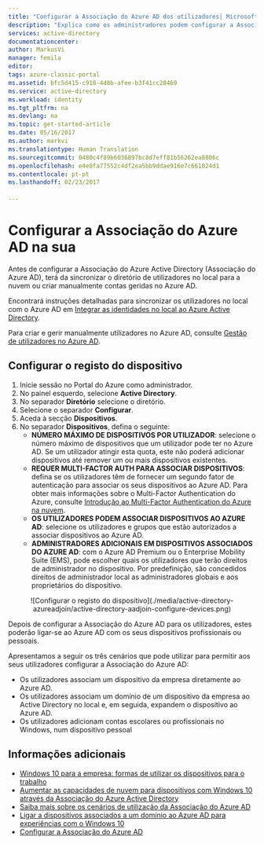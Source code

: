 ```yaml
---
title: "Configurar a Associação do Azure AD dos utilizadores| Microsoft Docs"
description: "Explica como os administradores podem configurar a Associação do Azure AD para o diretório no local e registo de dispositivos."
services: active-directory
documentationcenter: 
author: MarkusVi
manager: femila
editor: 
tags: azure-classic-portal
ms.assetid: bfc5d415-c918-4d8b-afee-b3f41cc28469
ms.service: active-directory
ms.workload: identity
ms.tgt_pltfrm: na
ms.devlang: na
ms.topic: get-started-article
ms.date: 05/16/2017
ms.author: markvi
ms.translationtype: Human Translation
ms.sourcegitcommit: 0480c4f89b6036897bc8d7eff81b56262ea8806c
ms.openlocfilehash: e4e0fa77552c4df2ea5bb9ddae916e7c661824d1
ms.contentlocale: pt-pt
ms.lasthandoff: 02/23/2017

---
```

# <a name="setting-up-azure-ad-join-in-your-organization"></a>Configurar a Associação do Azure AD na sua 
Antes de configurar a Associação do Azure Active Directory (Associação do Azure AD), terá da sincronizar o diretório de utilizadores no local para a nuvem ou criar manualmente contas geridas no Azure AD.

Encontrará instruções detalhadas para sincronizar os utilizadores no local com o Azure AD em [Integrar as identidades no local ao Azure Active Directory](active-directory-aadconnect.md).

Para criar e gerir manualmente utilizadores no Azure AD, consulte [Gestão de utilizadores no Azure AD](https://msdn.microsoft.com/library/azure/hh967609.aspx).

## <a name="set-up-device-registration"></a>Configurar o registo do dispositivo
1. Inicie sessão no Portal do Azure como administrador.
2. No painel esquerdo, selecione **Active Directory**.
3. No separador **Diretório** selecione o diretório.
4. Selecione o separador **Configurar**.
5. Aceda à secção **Dispositivos**.
6. No separador **Dispositivos**, defina o seguinte:  
   * **NÚMERO MÁXIMO DE DISPOSITIVOS POR UTILIZADOR**: selecione o número máximo de dispositivos que um utilizador pode ter no Azure AD.  Se um utilizador atingir esta quota, este não poderá adicionar dispositivos até remover um ou mais dispositivos existentes.
   * **REQUER MULTI-FACTOR AUTH PARA ASSOCIAR DISPOSITIVOS**: defina se os utilizadores têm de fornecer um segundo fator de autenticação para associar os seus dispositivos ao Azure AD. Para obter mais informações sobre o Multi-Factor Authentication do Azure, consulte [Introdução ao Multi-Factor Authentication do Azure na nuvem](../multi-factor-authentication/multi-factor-authentication-get-started-cloud.md).
   * **OS UTILIZADORES PODEM ASSOCIAR DISPOSITIVOS AO AZURE AD**: selecione os utilizadores e grupos que estão autorizados a associar dispositivos ao Azure AD.
   * **ADMINISTRADORES ADICIONAIS EM DISPOSITIVOS ASSOCIADOS DO AZURE AD**: com o Azure AD Premium ou o Enterprise Mobility Suite (EMS), pode escolher quais os utilizadores que terão direitos de administrador no dispositivo. Por predefinição, são concedidos direitos de administrador local as administradores globais e aos proprietários do dispositivo.

<center>![Configurar o registo do dispositivo](./media/active-directory-azureadjoin/active-directory-aadjoin-configure-devices.png) </center>

Depois de configurar a Associação do Azure AD para os utilizadores, estes poderão ligar-se ao Azure AD com os seus dispositivos profissionais ou pessoais.

Apresentamos a seguir os três cenários que pode utilizar para permitir aos seus utilizadores configurar a Associação do Azure AD:

* Os utilizadores associam um dispositivo da empresa diretamente ao Azure AD.
* Os utilizadores associam um domínio de um dispositivo da empresa ao Active Directory no local e, em seguida, expandem o dispositivo ao Azure AD.
* Os utilizadores adicionam contas escolares ou profissionais no Windows, num dispositivo pessoal

## <a name="additional-information"></a>Informações adicionais
* [Windows 10 para a empresa: formas de utilizar os dispositivos para o trabalho](active-directory-azureadjoin-windows10-devices-overview.md)
* [Aumentar as capacidades de nuvem para dispositivos com Windows 10 através da Associação do Azure Active Directory](active-directory-azureadjoin-user-upgrade.md)
* [Saiba mais sobre os cenários de utilização da Associação do Azure AD](active-directory-azureadjoin-deployment-aadjoindirect.md)
* [Ligar a dispositivos associados a um domínio ao Azure AD para experiências com o Windows 10](active-directory-azureadjoin-devices-group-policy.md)
* [Configurar a Associação do Azure AD](active-directory-azureadjoin-setup.md)


